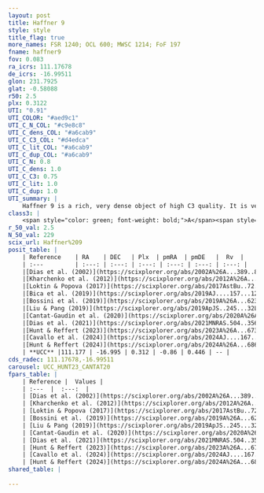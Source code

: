```yaml
---
layout: post
title: Haffner 9
style: style
title_flag: true
more_names: FSR 1240; OCL 600; MWSC 1214; FoF 197
fname: haffner9
fov: 0.083
ra_icrs: 111.17678
de_icrs: -16.99511
glon: 231.7925
glat: -0.58088
r50: 2.5
plx: 0.3122
UTI: "0.91"
UTI_COLOR: "#aed9c1"
UTI_C_N_COL: "#c9e8c8"
UTI_C_dens_COL: "#a6cab9"
UTI_C_C3_COL: "#d4edca"
UTI_C_lit_COL: "#a6cab9"
UTI_C_dup_COL: "#a6cab9"
UTI_C_N: 0.8
UTI_C_dens: 1.0
UTI_C_C3: 0.75
UTI_C_lit: 1.0
UTI_C_dup: 1.0
UTI_summary: |
    Haffner 9 is a rich, very dense object of high C3 quality. It is very well-studied in the literature.
class3: |
    <span style="color: green; font-weight: bold;">A</span><span style="color: #FFC300; font-weight: bold;">B</span>
r_50_val: 2.5
N_50_val: 229
scix_url: Haffner%209
posit_table: |
    | Reference    | RA    | DEC   | Plx  | pmRA  | pmDE   |  Rv  |
    | :---         | :---: | :---: | :---: | :---: | :---: | :---: |
    |[Dias et al. (2002)](https://scixplorer.org/abs/2002A%26A...389..871D) | 111.175 | -17.003 | -- | 1.36 | 2.09 | -- |
    |[Kharchenko et al. (2012)](https://scixplorer.org/abs/2012A%26A...543A.156K) | 111.175 | -17.0 | -- | -2.08 | 5.68 | -- |
    |[Loktin & Popova (2017)](https://scixplorer.org/abs/2017AstBu..72..257L) | 111.18 | -17.0 | -- | -2.319 | 4.716 | -- |
    |[Bica et al. (2019)](https://scixplorer.org/abs/2019AJ....157...12B) | 111.179 | -16.994 | -- | -- | -- | -- |
    |[Bossini et al. (2019)](https://scixplorer.org/abs/2019A%26A...623A.108B) | 111.175 | -17.001 | -- | -- | -- | -- |
    |[Liu & Pang (2019)](https://scixplorer.org/abs/2019ApJS..245...32L) | 111.173 | -16.993 | 0.344 | -0.836 | 0.483 | -- |
    |[Cantat-Gaudin et al. (2020)](https://scixplorer.org/abs/2020A%26A...640A...1C) | 111.175 | -17.001 | 0.337 | -0.832 | 0.424 | -- |
    |[Dias et al. (2021)](https://scixplorer.org/abs/2021MNRAS.504..356D) | 111.174 | -17.001 | 0.337 | -0.844 | 0.423 | -- |
    |[Hunt & Reffert (2023)](https://scixplorer.org/abs/2023A%26A...673A.114H) | 111.18 | -16.997 | 0.308 | -0.861 | 0.438 | 52.851 |
    |[Cavallo et al. (2024)](https://scixplorer.org/abs/2024AJ....167...12C) | 111.18 | -16.997 | 0.309 | -- | -- | -- |
    |[Hunt & Reffert (2024)](https://scixplorer.org/abs/2024A%26A...686A..42H) | 111.18 | -16.997 | 0.308 | -0.861 | 0.438 | 52.851 |
    | **UCC** |111.177 | -16.995 | 0.312 | -0.86 | 0.446 | -- | 
cds_radec: 111.17678,-16.99511
carousel: UCC_HUNT23_CANTAT20
fpars_table: |
    | Reference |  Values |
    | :---  |  :---:  |
    | [Dias et al. (2002)](https://scixplorer.org/abs/2002A%26A...389..871D) | `E(B-V)=0.54, Dist=1900.0, Age=8.15` |
    | [Kharchenko et al. (2012)](https://scixplorer.org/abs/2012A%26A...543A.156K) | `e_bv=0.552, distance=1797, log_age=8.15` |
    | [Loktin & Popova (2017)](https://scixplorer.org/abs/2017AstBu..72..257L) | `E(B-V)=0.498, Dmod=12.839, logt=8.81` |
    | [Bossini et al. (2019)](https://scixplorer.org/abs/2019A%26A...623A.108B) | `AV=1.611, Dist=12.354, logA=8.648, Fe/H=0.0` |
    | [Liu & Pang (2019)](https://scixplorer.org/abs/2019ApJS..245...32L) | `Age=0.363, Z=0.25` |
    | [Cantat-Gaudin et al. (2020)](https://scixplorer.org/abs/2020A%26A...640A...1C) | `AVNN=1.38, DMNN=12.32, AgeNN=8.58` |
    | [Dias et al. (2021)](https://scixplorer.org/abs/2021MNRAS.504..356D) | `Av=2.234, Dist=2604, logage=7.981, [Fe/H]=-0.172` |
    | [Hunt & Reffert (2023)](https://scixplorer.org/abs/2023A%26A...673A.114H) | `AV50=2.174, diffAV50=2.01, MOD50=12.332, logAge50=8.311` |
    | [Cavallo et al. (2024)](https://scixplorer.org/abs/2024AJ....167...12C) | `AV50=2.31, dMod50=12.14, logAge50=8.46, [Fe/H]50=0.03` |
    | [Hunt & Reffert (2024)](https://scixplorer.org/abs/2024A%26A...686A..42H) | `MassJ=1671.03` |
shared_table: |
    
---
```

